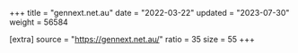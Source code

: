 +++
title = "gennext.net.au"
date = "2022-03-22"
updated = "2023-07-30"
weight = 56584

[extra]
source = "https://gennext.net.au/"
ratio = 35
size = 55
+++
